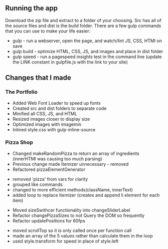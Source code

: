 ## Running the app

Download the zip file and extract to a folder of your choosing.  Src has all of the source files and dist is the build folder.  There are a few gulp commands that you can use to make your life easier:

 * gulp - run a webserver, open the page, and watch/lint JS, CSS, HTMl on save
 * gulp build - optimize HTML, CSS, JS, and images and place in dist folder
 * gulp speed - run a pagespeed insights test in the command line (update the LINK constant in gulpfile.js with the link to your site)



## Changes that I made
### The Portfolio

* Added Web Font Loader to speed up fonts
* Created src and dist folders to separate code
* Minified all CSS, JS, and HTML
* Resized images closer to display size
* Optimized images with imagemin
* Inlined style.css with gulp-inline-source


### Pizza Shop
* Changed makeRandomPizza to return an array of ingredients (innerHTMl was causing too much parsing)
* Previous change made Itemizer unnecessary - removed
* Refactored pizzaElementGenerator
 - removed 'pizza' from vars for clarity
 - grouped like commands
 - changed to more efficient methods(className, innerText)
 - added loop to replace Itemizer (creates and append li element for each item)
* Moved sizeSwithcer functionality into changeSliderLabel
* Refactor changePizzaSizes to not Query the DOM so frequently
* Refactor updatePositions for 60fps
 - moved scrollTop so it is only called once per function call
 - made an array of the 5 values rather than calculate them in the loop
 - used style.transform for speed in place of style.left
